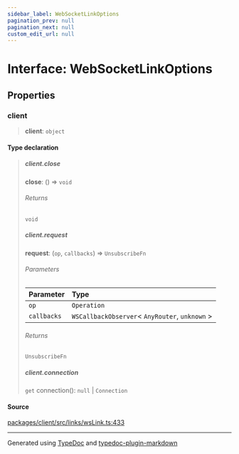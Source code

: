 ```yaml
---
sidebar_label: WebSocketLinkOptions
pagination_prev: null
pagination_next: null
custom_edit_url: null
---
```


# Interface: WebSocketLinkOptions

## Properties

### client

> **client**: `object`

#### Type declaration

> ##### client.close
>
> **close**: () => `void`
>
> ###### Returns
>
> `void`
>
> ##### client.request
>
> **request**: (`op`, `callbacks`) => `UnsubscribeFn`
>
> ###### Parameters
>
> | Parameter   | Type                                             |
> | :---------- | :----------------------------------------------- |
> | `op`        | `Operation`                                      |
> | `callbacks` | `WSCallbackObserver`< `AnyRouter`, `unknown` \> |
>
> ###### Returns
>
> `UnsubscribeFn`
>
> ##### client.connection
>
> `get` connection(): `null` \| `Connection`

#### Source

[packages/client/src/links/wsLink.ts:433](https://github.com/trpc/trpc/blob/caccce64/packages/client/src/links/wsLink.ts#L433)

---

Generated using [TypeDoc](https://typedoc.org/) and [typedoc-plugin-markdown](https://www.npmjs.com/package/typedoc-plugin-markdown)
